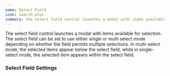 ```yaml
---
name: Select Field
icon: search-plus
summary: The select field control launches a modal with items available for selection.
---
```


The select field control launches a modal with items available for selection. The select field can be set to use either single or multi select mode depending on whether the field permits multiple selections. In multi-select mode, the selected items appear below the select field, while in single-select mode, the selected item appears within the select field.

### Select Field Settings ###
